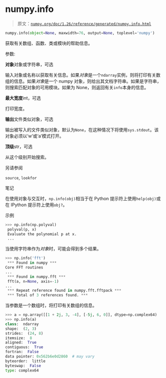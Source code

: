 # numpy.info

> 原文：[`numpy.org/doc/1.26/reference/generated/numpy.info.html`](https://numpy.org/doc/1.26/reference/generated/numpy.info.html)

```py
numpy.info(object=None, maxwidth=76, output=None, toplevel='numpy')
```

获取有关数组、函数、类或模块的帮助信息。

参数:

**对象**对象或字符串，可选

输入对象或名称以获取有关信息。如果*对象*是一个`ndarray`实例，则将打印有关数组的信息。如果*对象*是一个 numpy 对象，则给出其文档字符串。如果是字符串，则搜索匹配对象的可用模块。如果为 None，则返回有关`info`本身的信息。

**最大宽度**int，可选

打印宽度。

**输出**文件类似对象，可选

输出被写入的文件类似对象，默认为`None`，在这种情况下将使用`sys.stdout`。该对象必须以‘w’或‘a’模式打开。

**顶级**str，可选

从这个级别开始搜索。

另请参阅

`source`, `lookfor`

笔记

在使用对象与交互时，`np.info(obj)`相当于在 Python 提示符上使用`help(obj)`或在 IPython 提示符上使用`obj?`。

示例

```py
>>> np.info(np.polyval) 
 polyval(p, x)
 Evaluate the polynomial p at x.
 ... 
```

当使用字符串作为*对象*时，可能会得到多个结果。

```py
>>> np.info('fft') 
 *** Found in numpy ***
Core FFT routines
...
 *** Found in numpy.fft ***
 fft(a, n=None, axis=-1)
...
 *** Repeat reference found in numpy.fft.fftpack ***
 *** Total of 3 references found. *** 
```

当参数是一个数组时，将打印有关数组的信息。

```py
>>> a = np.array([[1 + 2j, 3, -4], [-5j, 6, 0]], dtype=np.complex64)
>>> np.info(a)
class:  ndarray
shape:  (2, 3)
strides:  (24, 8)
itemsize:  8
aligned:  True
contiguous:  True
fortran:  False
data pointer: 0x562b6e0d2860  # may vary
byteorder:  little
byteswap:  False
type: complex64 
```
